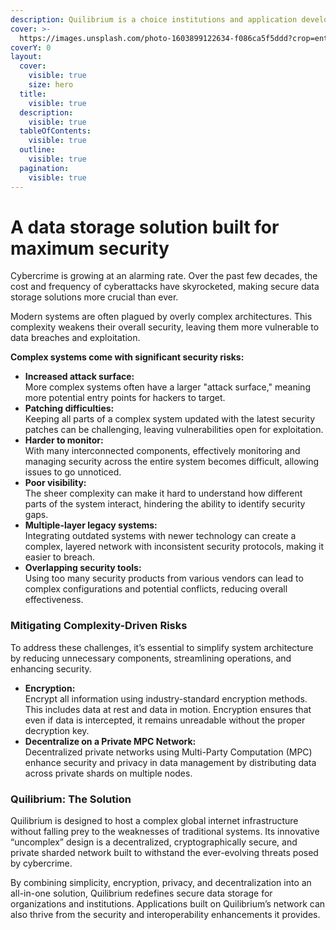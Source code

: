 ```yaml
---
description: Quilibrium is a choice institutions and application developers can rely on
cover: >-
  https://images.unsplash.com/photo-1603899122634-f086ca5f5ddd?crop=entropy&cs=srgb&fm=jpg&ixid=M3wxOTcwMjR8MHwxfHNlYXJjaHw2fHxzZWN1cml0eXxlbnwwfHx8fDE3MzgwNzYwOTN8MA&ixlib=rb-4.0.3&q=85
coverY: 0
layout:
  cover:
    visible: true
    size: hero
  title:
    visible: true
  description:
    visible: true
  tableOfContents:
    visible: true
  outline:
    visible: true
  pagination:
    visible: true
---
```


# A data storage solution built for maximum security

Cybercrime is growing at an alarming rate. Over the past few decades, the cost and frequency of cyberattacks have skyrocketed, making secure data storage solutions more crucial than ever.

Modern systems are often plagued by overly complex architectures. This complexity weakens their overall security, leaving them more vulnerable to data breaches and exploitation.

**Complex systems come with significant security risks:**

* **Increased attack surface:**\
  More complex systems often have a larger "attack surface," meaning more potential entry points for hackers to target.
* **Patching difficulties:**\
  Keeping all parts of a complex system updated with the latest security patches can be challenging, leaving vulnerabilities open for exploitation.
* **Harder to monitor:**\
  With many interconnected components, effectively monitoring and managing security across the entire system becomes difficult, allowing issues to go unnoticed.
* **Poor visibility:**\
  The sheer complexity can make it hard to understand how different parts of the system interact, hindering the ability to identify security gaps.
* **Multiple-layer legacy systems:**\
  Integrating outdated systems with newer technology can create a complex, layered network with inconsistent security protocols, making it easier to breach.
* **Overlapping security tools:**\
  Using too many security products from various vendors can lead to complex configurations and potential conflicts, reducing overall effectiveness.

### Mitigating Complexity-Driven Risks

To address these challenges, it’s essential to simplify system architecture by reducing unnecessary components, streamlining operations, and enhancing security.

* **Encryption:**\
  Encrypt all information using industry-standard encryption methods. This includes data at rest and data in motion. Encryption ensures that even if data is intercepted, it remains unreadable without the proper decryption key.
* **Decentralize on a Private MPC Network:**\
  Decentralized private networks using Multi-Party Computation (MPC) enhance security and privacy in data management by distributing data across private shards on multiple nodes.

### Quilibrium: The Solution

Quilibrium is designed to host a complex global internet infrastructure without falling prey to the weaknesses of traditional systems. Its innovative “uncomplex” design is a decentralized, cryptographically secure, and private sharded network built to withstand the ever-evolving threats posed by cybercrime.

By combining simplicity, encryption, privacy, and decentralization into an all-in-one solution, Quilibrium redefines secure data storage for organizations and institutions. Applications built on Quilibrium’s network can also thrive from the security and interoperability enhancements it provides.
